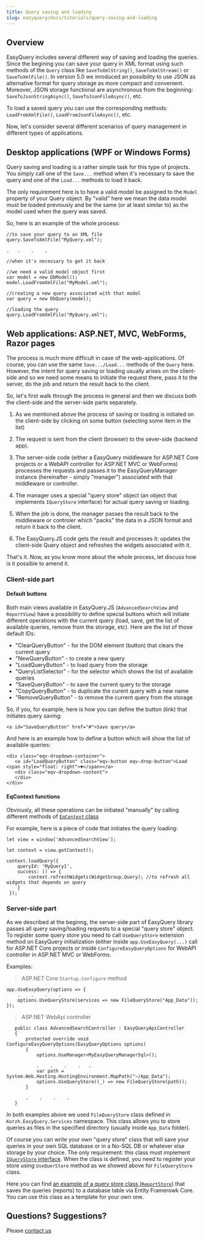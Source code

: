 ```yaml
---
title: Query saving and loading
slug: easyquery/docs/tutorials/query-saving-and-loading
---
```



## Overview

EasyQuery includes several different way of saving and loading the queries. Since the begining you can save your query in XML format using such methods of the `Query` class like `SaveToXmlString()`, `SaveToXmlStream()` or `SaveToXmlFile()`. In version 5.0 we inroduced an possibility to use JSON as alternative format for query storage as more compact and convenient. Moreover, JSON storage functional are asynchronous from the beginning: `SaveToJsonStringAsync()`, `SaveToJsonFileAsync()`, etc. 

To load a saved query you can use the corresponding methods: `LoadFromXmlFile()`, `LoadFromJsonFileAsync()`, etc.

Now, let's consider several different scenarios of query management in different types of applications.


## Desktop applications (WPF or Windows Forms)

Query saving and loading is a rather simple task for this type of projects. You simply call one of the `Save...` method when it's necessary to save the query and one of the `Load...` methods to load it back. 

The only requirement here is to have a valid model be assigned to the `Model` property of your Query object. By "valid" here we mean the data model must be loaded previously and be the same (or at least similar to) as the model used when the query was saved. 

So, here is an example of the whole process:

```
//to save your query to an XML file
query.SaveToXmlFile("MyQuery.xml");

.   .    .    .

//when it's necessary to get it back

//we need a valid model object first
var model = new DbModel();
model.LoadFromXmlFile("MyModel.xml");

//creating a new query associated with that model
var query = new DbQuery(model);

//loading the query
query.LoadFromXmlFile("MyQuery.xml");
```


## Web applications: ASP.NET, MVC, WebForms, Razor pages

The process is much more difficult in case of the web-applications. Of course, you can use the same `Save.../Load...` methods of the `Query` here. However, the intent for query saving or loading usually arises on the client-side and so we need some means to initiate the request there, pass it to the server, do the job and return the result back to the client.

So, let's first walk through the process in general and then we discuss both the client-side and the server-side parts separately.

1. As we mentioned above the process of saving or loading is initiated on the client-side by clicking on some button (selecting some item in the list)

2. The request is sent from the client (browser) to the sever-side (backend app).

3. The server-side code (either a EasyQuery middleware for ASP.NET Core projects or a WebAPI controller for ASP.NET MVC or WebForms) processes the requests and passes it to the EasyQueryManager instance (hereinafter - simply "manager") associated with that middleware or controller.

4. The manager uses a special "query store" object (an object that implements `IQueryStore` interface) for actual query saving or loading.

5. When the job is done, the manager passes the result back to the middleware or controler which "packs" the data in a JSON format and return it back to the client.

6. The EasyQuery.JS code gets the result and processes it: updates the client-side Query object and refreshes the widgets associated with it.

That's it. Now, as you know more about the whole process, let discuss how is it possible to amend it.

### Client-side part


#### Default buttons

Both main views available in EasyQuery.JS (`AdvancedSearchView` and `ReportView`) have a possibility to define special buttons which will initiate different operations with the current query (load, save, get the list of available queries, remove from the storage, etc). Here are the list of those default IDs:

- "ClearQueryButton" - for the DOM element (button) that clears the current query
- "NewQueryButton" - to create a new query
- "LoadQueryButton" - to load query from the storage
- "QueryListSelector" - for the selector which shows the list of available queries
- "SaveQueryButton" -  to save the current query to the storage
- "CopyQueryButton" - to duplicate the curent query with a new name
- "RemoveQueryButton" - to remove the current query from the storage

So, if you, for example, here is how you can define the button (link) that initiates query saving:

```
<a id="SaveQueryButton" href="#">Save query</a>
```

And here is an example how to define a button which will show the list of available queries:

```
<div class="eqv-dropdown-container">
   <a id="LoadQueryButton" class="eqv-button eqv-drop-button">Load <span style="float: right">▼</span></a>
   <div class="eqv-dropdown-content">
   </div>
</div>
```

#### EqContext functions

Obviously, all these operations can be initiated "manually" by calling different methods of [`EqContext` class](https://korzh.com/easyquery/javascript/docs/api-reference-6x/@easyquery/core-package/classes/eqcontext-class)

For example, here is a piece of code that initiates the query loading:

```
let view = window['AdvancedSearchView'];

let context = view.getContext();

context.loadQuery({
    queryId: 'MyQuery1',
    success: () => {
        context.refreshWidgets(WidgetGroup.Query); //to refresh all widgets that depends on query
    }
 });
 ```
 
 
 ### Server-side part
 
As we described at the beginng, the server-side part of EasyQuery library passes all query saving/loading requests to a special "query store" object. To register some query store you need to call `UseQueryStore` extension method on EasyQuery initialization (either inside `app.UseEasyQuery(...)` call for ASP.NET Core projects or inside `ConfigureEasyQueryOptions` for WebAPI controller in ASP.NET MVC or WebForms.
 
 Examples:
 
 > ASP.NET Core `Startup.Configure` method
 
 ```
 app.UseEasyQuery(options => {
     .    .    .    .
     options.UseQueryStore(services => new FileQueryStore("App_Data"));
 });
 ```
 
> ASP.NET WebApi controller
 
 ```
    public class AdvancedSearchController : EasyQueryApiController
    {
        protected override void ConfigureEasyQueryOptions(EasyQueryOptions options)
        {
            options.UseManager<MyEasyQueryManagerSql>();
			
			.    .    .    .   . 
            var path = System.Web.Hosting.HostingEnvironment.MapPath("~/App_Data");
            options.UseQueryStore((_) => new FileQueryStore(path));
        }
		
		.    .    .    .
	}
```

In both examples above we used `FileQueryStore` class defined in `Korzh.EasyQuery.Services` namespace. This class allows you to store queries as files in the specified directory (usually inside `App_Data` folder). 

Of course you can write your own "query store" class that will save your queries in your own SQL database or in a No-SQL DB or whatever else storage by your choice. The only requirement: this class must implement [`IQueryStore` interface](/api-reference-5x/korzh-easyquery-services-namespace/iquerystore-interface). When the class is defined, you need to register your store using `UseQuerStore` method as we showed above for `FileQueryStore` class. 

Here you can find [an example of a query store class (`ReportStore`)](https://github.com/easyquery/AspNetCoreSamples/blob/master/EqAspNetCoreDemo/Services/ReportStore.cs) that saves the queries (reports) to a database table via Entity Framerowk Core. You can use this class as a template for your own one.

## Questions? Suggestions?

Please [contact us](https://korzh.com/support)